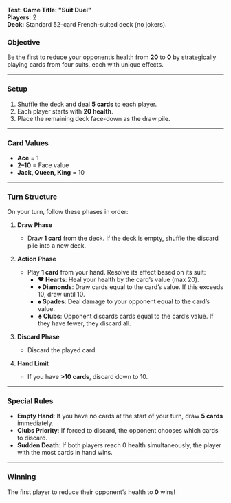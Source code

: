 **Test: Game Title: "Suit Duel"**  
**Players:** 2  
**Deck:** Standard 52-card French-suited deck (no jokers).  

### **Objective**  
Be the first to reduce your opponent’s health from **20** to **0** by strategically playing cards from four suits, each with unique effects.  

---

### **Setup**  
1. Shuffle the deck and deal **5 cards** to each player.  
2. Each player starts with **20 health**.  
3. Place the remaining deck face-down as the draw pile.  

---

### **Card Values**  
- **Ace** = 1  
- **2–10** = Face value  
- **Jack, Queen, King** = 10  

---

### **Turn Structure**  
On your turn, follow these phases in order:  

1. **Draw Phase**  
   - Draw **1 card** from the deck. If the deck is empty, shuffle the discard pile into a new deck.  

2. **Action Phase**  
   - Play **1 card** from your hand. Resolve its effect based on its suit:  
     - **♥ Hearts**: Heal your health by the card’s value (max 20).  
     - **♦ Diamonds**: Draw cards equal to the card’s value. If this exceeds 10, draw until 10.  
     - **♠ Spades**: Deal damage to your opponent equal to the card’s value.  
     - **♣ Clubs**: Opponent discards cards equal to the card’s value. If they have fewer, they discard all.  

3. **Discard Phase**  
   - Discard the played card.  

4. **Hand Limit**  
   - If you have **>10 cards**, discard down to 10.  

---

### **Special Rules**  
- **Empty Hand**: If you have no cards at the start of your turn, draw **5 cards** immediately.  
- **Clubs Priority**: If forced to discard, the opponent chooses which cards to discard.  
- **Sudden Death**: If both players reach 0 health simultaneously, the player with the most cards in hand wins.  

---

### **Winning**  
The first player to reduce their opponent’s health to **0** wins!  